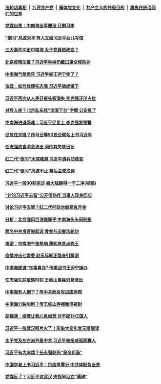 ####  [法轮功真相](../../../../basic/blob/master/README.md?t=04062231) &nbsp;|&nbsp; [九评共产党](../../../../9ping.md/blob/master/README.md?t=04062231) &nbsp;|&nbsp; [解体党文化](../../../../jtdwh.md/blob/master/README.md?t=04062231)  &nbsp;|&nbsp; [共产主义的终极目的](../../../../gczydzjmd.md/blob/master/README.md?t=04062231) &nbsp;|&nbsp; [魔鬼在统治我们的世界](../../../../mgztzwmdsj.md/blob/master/README.md?t=04062231) 

#### [党媒自黑：中南海全军覆没 只剩习李](../pages/prog1138/a102816891.md?t=04062231) 

#### [“倒习”风波未平 有人又给习近平女儿写信](../pages/prog1138/a102816223.md?t=04062231) 

#### [三大事件冲击中南海 太子党真想政变？](../pages/prog1138/a102816175.md?t=04062231) 

#### [北京疫情加重？习近平种树仍戴口罩全程防护](../pages/prog1138/a102815546.md?t=04062231) 

#### [中南海气氛诡异 习近平被王沪宁卖了？](../pages/prog1138/a102813991.md?t=04062231) 

#### [法媒：如何处理任志强 习近平骑虎难下](../pages/prog1138/a102813297.md?t=04062231) 

#### [习近平再次从人民日报头版消失 李克强汪洋占位](../pages/prog1138/a102813010.md?t=04062231) 

#### [对号入座？北京私车挂“流氓下台”字牌 公安急了](../pages/prog1138/a102812554.md?t=04062231) 

#### [中南海进退两难：习近平促复工 李克强发预警](../pages/prog1138/a102812306.md?t=04062231) 

#### [促放任志强？传马云等50民企联名上书习近平](../pages/prog1138/a102809652.md?t=04062231) 

#### [任志强绝食消息流出 网传其失联日记](../pages/prog1138/a102809467.md?t=04062231) 

#### [红二代“倒习”水深难测 习近平调兵防政变](../pages/prog1138/a102807907.md?t=04062231) 

#### [红二代“倒习”风波不止 幕后主使成迷](../pages/prog1138/a102806878.md?t=04062231) 

#### [习近平一段90秒采访 被大陆删得一干二净(视频)](../pages/prog1138/a102806160.md?t=04062231) 

#### [“讨论习近平去留”公开信热传 当事人现身回应](../pages/prog1138/a102806065.md?t=04062231) 

#### [讨论习近平去留？红二代吁政治局紧急开会](../pages/prog1138/a102805636.md?t=04062231) 

#### [分析：北京强风巨浪很邪乎 中南海头头闹别扭](../pages/prog1138/a102805501.md?t=04062231) 

#### [两名中共贪官被起诉 曾参与迫害法轮功](../pages/prog1138/a102803675.md?t=04062231) 

#### [揭密：中南海午夜枪响 薄熙来差点称王](../pages/prog1138/a102803393.md?t=04062231) 

#### [疫情冲击七常委 赵乐际韩正隐身引猜测](../pages/prog1138/a102803326.md?t=04062231) 

#### [中南海密谋“丧事喜办” 传栗战书王沪宁操办](../pages/prog1138/a102803204.md?t=04062231) 

#### [任志强失踪敏感时刻 王岐山患癌消息流出](../pages/prog1138/a102802159.md?t=04062231) 

#### [中南海有人倒下？传中共肺炎攻进国务院](../pages/prog1138/a102801998.md?t=04062231) 

#### [中南海分裂加剧？传王岐山连襟微信被封](../pages/prog1138/a102800515.md?t=04062231) 

#### [胡锦涛：疫情让我心急如焚 对不起13亿国人](../pages/prog1138/a102798538.md?t=04062231) 

#### [习近平一张武汉照片火了！形象大变引发无限解读](../pages/prog1138/a102797754.md?t=04062231) 

#### [太子党及左右派齐轰中共 习近平被指成孤家寡人](../pages/prog1138/a102797317.md?t=04062231) 

#### [习近平有大麻烦？任志强剥光“皇帝新装”](../pages/prog1138/a102796974.md?t=04062231) 

#### [中国学者上书习近平：抗疫考零分 中共体制负全责](../pages/prog1138/a102796612.md?t=04062231) 

#### [党媒反了？习近平访武汉 央视罕见立“墓碑”](../pages/prog1138/a102796247.md?t=04062231) 

